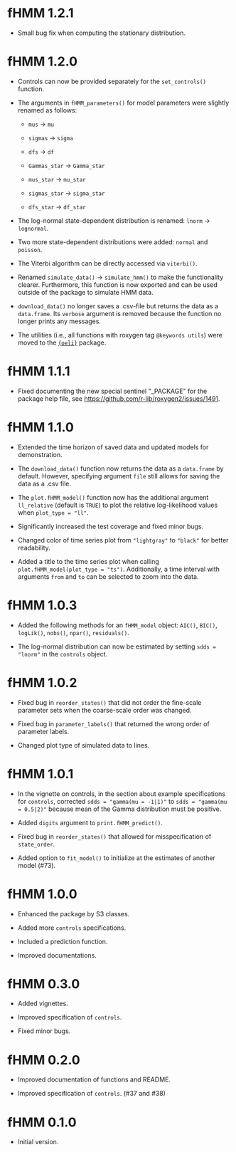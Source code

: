# fHMM 1.2.1

* Small bug fix when computing the stationary distribution. 

# fHMM 1.2.0

* Controls can now be provided separately for the `set_controls()` function.

* The arguments in `fHMM_parameters()` for model parameters were slightly renamed as follows:

  - `mus` -> `mu`
  
  - `sigmas` -> `sigma`
  
  - `dfs` -> `df`
  
  - `Gammas_star` -> `Gamma_star`
  
  - `mus_star` -> `mu_star`
  
  - `sigmas_star` -> `sigma_star`
  
  - `dfs_star` -> `df_star`

* The log-normal state-dependent distribution is renamed: `lnorm` -> `lognormal`.

* Two more state-dependent distributions were added: `normal` and `poisson`.

* The Viterbi algorithm can be directly accessed via `viterbi()`.

* Renamed `simulate_data()` -> `simulate_hmm()` to make the functionality clearer. Furthermore, this function is now exported and can be used outside of the package to simulate HMM data.

* `download_data()` no longer saves a .csv-file but returns the data as a `data.frame`. Its `verbose` argument is removed because the function no longer prints any messages.

* The utilities (i.e., all functions with roxygen tag `@keywords utils`) were moved to the [`{oeli}`](https://loelschlaeger.de/oeli/) package.

# fHMM 1.1.1

* Fixed documenting the new special sentinel "_PACKAGE" for the package help file, see https://github.com/r-lib/roxygen2/issues/1491.

# fHMM 1.1.0

* Extended the time horizon of saved data and updated models for demonstration.

* The `download_data()` function now returns the data as a `data.frame` by default. However, specifying argument `file` still allows for saving the data as a .csv file.

* The `plot.fHMM_model()` function now has the additional argument `ll_relative` (default is `TRUE`) to plot the relative log-likelihood values when `plot_type = "ll"`.

* Significantly increased the test coverage and fixed minor bugs.

* Changed color of time series plot from `"lightgray"` to `"black"` for better readability.

* Added a title to the time series plot when calling `plot.fHMM_model(plot_type = "ts")`. Additionally, a time interval with arguments `from` and `to` can be selected to zoom into the data.

# fHMM 1.0.3

* Added the following methods for an `fHMM_model` object: `AIC()`, `BIC()`, `logLik()`, `nobs()`, `npar()`, `residuals()`.

* The log-normal distribution can now be estimated by setting `sdds = "lnorm"` in the `controls` object.

# fHMM 1.0.2

* Fixed bug in `reorder_states()` that did not order the fine-scale parameter sets when the coarse-scale order was changed.

* Fixed bug in `parameter_labels()` that returned the wrong order of parameter labels.

* Changed plot type of simulated data to lines.

# fHMM 1.0.1

* In the vignette on controls, in the section about example specifications for `controls`, corrected `sdds = "gamma(mu = -1|1)"` to `sdds = "gamma(mu = 0.5|2)"` because mean of the Gamma distribution must be positive.

* Added `digits` argument to `print.fHMM_predict()`.

* Fixed bug in `reorder_states()` that allowed for misspecification of `state_order`.

* Added option to `fit_model()` to initialize at the estimates of another model (#73).

# fHMM 1.0.0

* Enhanced the package by S3 classes.

* Added more `controls` specifications.

* Included a prediction function.

* Improved documentations.

# fHMM 0.3.0

* Added vignettes.

* Improved specification of `controls`.

* Fixed minor bugs.

# fHMM 0.2.0

* Improved documentation of functions and README.

* Improved specification of `controls`. (#37 and #38)

# fHMM 0.1.0

* Initial version.
